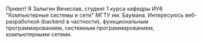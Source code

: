 Привет! Я Залыгин Вячеслав, студент 1 курса кафедры ИУ6 "Компьютерные системы и сети" МГТУ им. Баумана. Интересуюсь веб-разработкой (backend в частности), функциональным программированием, системным программированием, компьютерными сетями.
